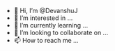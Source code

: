 - 👋 Hi, I’m @DevanshuJ
- 👀 I’m interested in ...
- 🌱 I’m currently learning ...
- 💞️ I’m looking to collaborate on ...
- 📫 How to reach me ...

<!---
DevanshuJ/DevanshuJ is a ✨ special ✨ repository because its `README.md` (this file) appears on your GitHub profile.
You can click the Preview link to take a look at your changes.
--->
